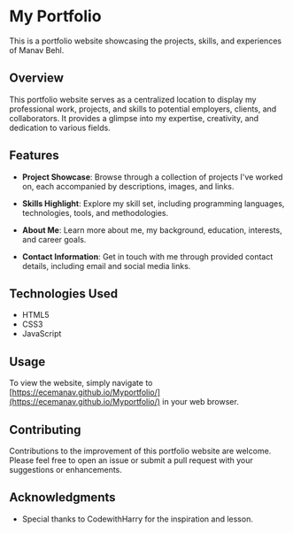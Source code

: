 # My Portfolio

This is a portfolio website showcasing the projects, skills, and experiences of Manav Behl. 

## Overview

This portfolio website serves as a centralized location to display my professional work, projects, and skills to potential employers, clients, and collaborators. It provides a glimpse into my expertise, creativity, and dedication to various fields.

## Features

- **Project Showcase**: Browse through a collection of projects I've worked on, each accompanied by descriptions, images, and links.
  
- **Skills Highlight**: Explore my skill set, including programming languages, technologies, tools, and methodologies.

- **About Me**: Learn more about me, my background, education, interests, and career goals.

- **Contact Information**: Get in touch with me through provided contact details, including email and social media links.

## Technologies Used

- HTML5
- CSS3
- JavaScript

## Usage

To view the website, simply navigate to [https://ecemanav.github.io/Myportfolio/](https://ecemanav.github.io/Myportfolio/) in your web browser.

## Contributing

Contributions to the improvement of this portfolio website are welcome. Please feel free to open an issue or submit a pull request with your suggestions or enhancements.


## Acknowledgments

- Special thanks to CodewithHarry for the inspiration and lesson.

